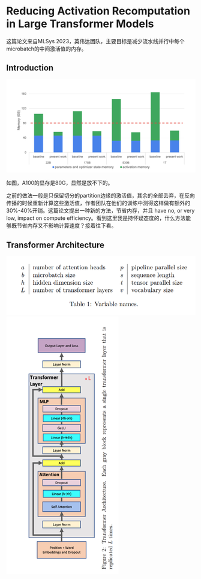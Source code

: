 # Reducing Activation Recomputation in Large Transformer Models

这篇论文来自MLSys 2023，英伟达团队，主要目标是减少流水线并行中每个microbatch的中间激活值的内存。

## Introduction

![image-20230529222851955](images/image-20230529222851955.png)

如图，A100的显存是80G，显然是放不下的。

之前的做法一般是只保留切分的partition边缘的激活值，其余的全部丢弃，在反向传播的时候重新计算这些激活值，作者团队在他们的训练中测得这样做有额外的30%-40%开销。这篇论文提出一种新的方法，节省内存，并且 have no, or very low, impact on compute efficiency。看到这里我是持怀疑态度的，什么方法能够既节省内存又不影响计算速度？接着往下看。

## Transformer Architecture

<img src="images/image-20230529225139896.png" alt="image-20230529225139896" style="zoom: 67%;" />

<img src="images/image-20230529225452248.png" alt="image-20230529225452248" style="zoom: 67%;" />

